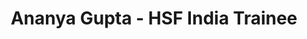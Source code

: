 ---
layout: fellow
pagetype: trainee
permalink: /trainees/AnanyaGupta.html
myname: Ananya Gupta
title: Ananya Gupta - HSF India Trainee
active: true
dates:
  start: 2023-06-14
  end: 2023-09-30
photo: /assets/images/team/Ananya-Gupta.png
institution: Indira Gandhi Delhi Technical University for Women
website:
e-mail: ananyaguptawork1@gmail.com
project_title: Julia Interface Integration for PODIO - Enhancing Functionality and Performance
project_goal: >
  The primary objective of this project is to develop a comprehensive Julia backend for the PODIO library, focusing on delivering enhanced functionality and performance. By completing the necessary feature set required for the Julia backend, the project will establish a robust and efficient integration. Thorough testing, with a specific emphasis on performance evaluation, will be conducted to ensure the reliability and efficiency of the Julia backend. Ultimately, the successful implementation of the Julia backend will enable seamless integration into the High-Energy Physics (HEP) ecosystem. This integration will empower researchers and data scientists in the HEP field to harness the combined advantages of PODIO's powerful data modeling capabilities and the high-performance computing environment provided by Julia.
mentors:
- Benedikt Hegner (CERN), Graeme A Stewart (CERN)
proposal: /assets/pdf/Julia_Interface_Integration_for_PODIO-Enhancing_Functionality_and_Performance.pdf
presentations:
github-username: Ananya2003Gupta
linkedin-profile: linkedin.com/in/ananyagupta05
current_status: >
---
